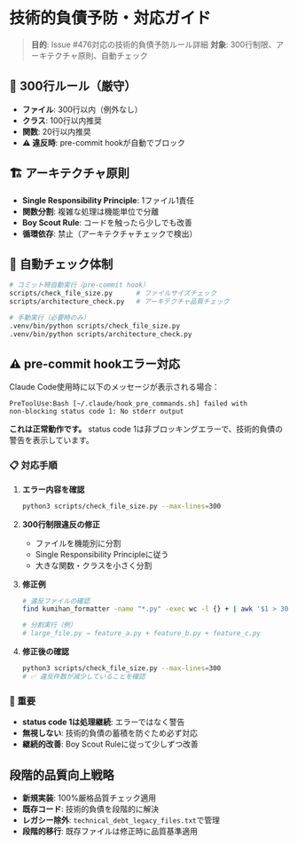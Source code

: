 # 技術的負債予防・対応ガイド

> **目的**: Issue #476対応の技術的負債予防ルール詳細
> **対象**: 300行制限、アーキテクチャ原則、自動チェック

## 📏 300行ルール（厳守）

- **ファイル**: 300行以内（例外なし）
- **クラス**: 100行以内推奨
- **関数**: 20行以内推奨
- **⚠️ 違反時**: pre-commit hookが自動でブロック

## 🏗️ アーキテクチャ原則

- **Single Responsibility Principle**: 1ファイル1責任
- **関数分割**: 複雑な処理は機能単位で分離
- **Boy Scout Rule**: コードを触ったら少しでも改善
- **循環依存**: 禁止（アーキテクチャチェックで検出）

## 🔧 自動チェック体制

```bash
# コミット時自動実行（pre-commit hook）
scripts/check_file_size.py      # ファイルサイズチェック
scripts/architecture_check.py   # アーキテクチャ品質チェック

# 手動実行（必要時のみ）
.venv/bin/python scripts/check_file_size.py
.venv/bin/python scripts/architecture_check.py
```

## ⚠️ pre-commit hookエラー対応

Claude Code使用時に以下のメッセージが表示される場合：
```
PreToolUse:Bash [~/.claude/hook_pre_commands.sh] failed with
non-blocking status code 1: No stderr output
```

**これは正常動作です。** status code 1は非ブロッキングエラーで、技術的負債の警告を表示しています。

### 📋 対応手順

1. **エラー内容を確認**
   ```bash
   python3 scripts/check_file_size.py --max-lines=300
   ```

2. **300行制限違反の修正**
   - ファイルを機能別に分割
   - Single Responsibility Principleに従う
   - 大きな関数・クラスを小さく分割

3. **修正例**
   ```bash
   # 違反ファイルの確認
   find kumihan_formatter -name "*.py" -exec wc -l {} + | awk '$1 > 300'

   # 分割実行（例）
   # large_file.py → feature_a.py + feature_b.py + feature_c.py
   ```

4. **修正後の確認**
   ```bash
   python3 scripts/check_file_size.py --max-lines=300
   # ✅ 違反件数が減少していることを確認
   ```

### 🚨 重要

- **status code 1は処理継続**: エラーではなく警告
- **無視しない**: 技術的負債の蓄積を防ぐため必ず対応
- **継続的改善**: Boy Scout Ruleに従って少しずつ改善

## 段階的品質向上戦略

- **新規実装**: 100%厳格品質チェック適用
- **既存コード**: 技術的負債を段階的に解決
- **レガシー除外**: `technical_debt_legacy_files.txt`で管理
- **段階的移行**: 既存ファイルは修正時に品質基準適用
